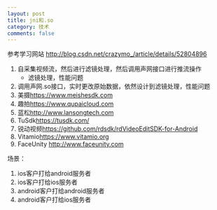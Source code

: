 ```yaml
---
layout: post
title: jni和.so
category: 技术
comments: false
---
```


 参考学习网站
 <http://blog.csdn.net/crazymo_/article/details/52804896>
 
 1. 自采集视频流，然后进行滤镜处理，然后调用声网接口进行推流操作
 	* 滤镜处理，性能问题
 2. 调用声网.so接口，实时更改原始数据，依然设计到滤镜处理，性能问题
 3. 美摄<https://www.meishesdk.com>
 4. 趣拍<https://www.qupaicloud.com>
 5. 蓝松<http://www.lansongtech.com>
 6. TuSdk<https://tusdk.com/>
 7. 锐动视频<https://github.com/rdsdk/rdVideoEditSDK-for-Android>
 8. Vitamio<https://www.vitamio.org>
 9. FaceUnity <http://www.faceunity.com>

 
 场景：
 1. ios客户打给android服务者
 2. ios客户打给ios服务者
 3. android客户打给android服务者
 4. android客户打给ios服务者
